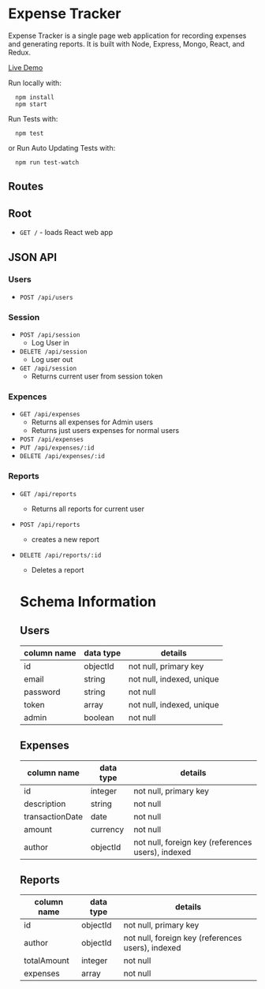 # Expense Tracker

Expense Tracker is a single page web application for recording expenses and generating reports. It is built with Node, Express, Mongo, React, and Redux.

[Live Demo](http://www.expense-tracker.us/)

Run locally with:

```shell
  npm install
  npm start
```

Run Tests with:

```shell
  npm test
```

or Run Auto Updating Tests with:

```shell
  npm run test-watch
```

## Routes

## Root

- `GET /` - loads React web app

## JSON API

### Users

- `POST /api/users`

### Session

- `POST /api/session`
  - Log User in
- `DELETE /api/session`
  - Log user out
- `GET /api/session`
  - Returns current user from session token


### Expences

- `GET /api/expenses`
  - Returns all expenses for Admin users
  - Returns just users expenses for normal users
- `POST /api/expenses`
- `PUT /api/expenses/:id`
- `DELETE /api/expenses/:id`

### Reports

- `GET /api/reports`
  - Returns all reports for current user
- `POST /api/reports`
  - creates a new report
- `DELETE /api/reports/:id`
  - Deletes a report


  # Schema Information

  ## Users
  column name     | data type | details
  ----------------|-----------|-----------------------
  id              | objectId  | not null, primary key
  email           | string    | not null, indexed, unique
  password        | string    | not null
  token           | array     | not null, indexed, unique
  admin           | boolean   | not null

  ## Expenses
  column name     | data type | details
  ----------------|-----------|-----------------------
  id              | integer   | not null, primary key
  description     | string    | not null
  transactionDate | date      | not null
  amount          | currency  | not null
  author          | objectId  | not null, foreign key (references users), indexed

  ## Reports
  column name | data type | details
  --------------|-----------|-----------------------
  id            | objectId  | not null, primary key
  author        | objectId  | not null, foreign key (references users), indexed
  totalAmount   | integer   | not null
  expenses      | array     | not null

